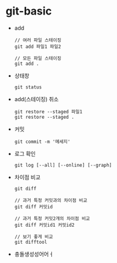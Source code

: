 # git-basic

- add

  ```
  // 여러 파일 스테이징
  git add 파일1 파일2

  // 모든 파일 스테이징
  git add .
  ```

- 상태창

  ```
  git status
  ```

- add(스테이징) 취소

  ```
  git restore --staged 파일1
  git restore --staged .
  ```

- 커밋

  ```
  git commit -m '메세지'
  ```

- 로그 확인

  ```
  git log [--all] [--online] [--graph]
  ```

- 차이점 비교

  ```
  git diff

  // 과거 특정 커밋과의 차이점 비교
  git diff 커밋id

  // 과거 특정 커밋2개의 차이점 비교
  git diff 커밋id1 커밋id2

  // 보기 좋게 비교
  git difftool
  ```

- 충돌생성성어어ㅓ

